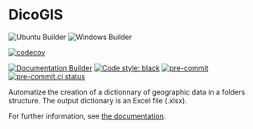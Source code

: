 ﻿# DicoGIS

![Ubuntu Builder](https://github.com/Guts/DicoGIS/workflows/Ubuntu%20Builder/badge.svg)
![Windows Builder](https://github.com/Guts/DicoGIS/workflows/Windows%20Builder/badge.svg)

[![codecov](https://codecov.io/gh/Guts/DicoGIS/branch/master/graph/badge.svg?token=phiBV8BfPA)](https://codecov.io/gh/Guts/DicoGIS)

[![Documentation Builder](https://github.com/Guts/DicoGIS/workflows/Documentation%20Builder/badge.svg)](https://guts.github.io/DicoGIS/)
[![Code style: black](https://img.shields.io/badge/code%20style-black-000000.svg)](https://github.com/psf/black)
[![pre-commit](https://img.shields.io/badge/pre--commit-enabled-brightgreen?logo=pre-commit&logoColor=white)](https://github.com/pre-commit/pre-commit)
[![pre-commit.ci status](https://results.pre-commit.ci/badge/github/Guts/DicoGIS/master.svg)](https://results.pre-commit.ci/latest/github/Guts/DicoGIS/master)

Automatize the creation of a dictionnary of geographic data in a folders structure. The output dictionary is an Excel file (.xlsx).

For further information, see [the documentation](https://guts.github.io/DicoGIS/).
